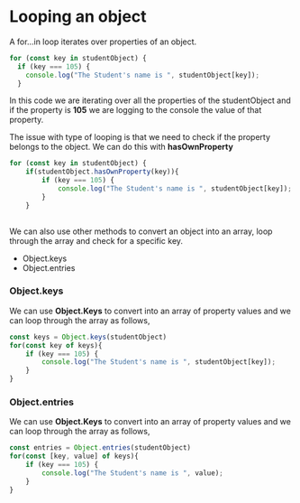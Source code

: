 # Looping an object
A for...in loop iterates over properties of an object.

```javascript
for (const key in studentObject) {
  if (key === 105) {
    console.log("The Student's name is ", studentObject[key]);
  }
```
In this code we are iterating over all the properties of the studentObject and if the property is __105__ we are logging to the console the value of that property.

The issue with type of looping is that we need to check if the property belongs to the object. We can do this with **hasOwnProperty**
```javascript
for (const key in studentObject) {
	if(studentObject.hasOwnProperty(key)){
		if (key === 105) {
    		console.log("The Student's name is ", studentObject[key]);
  		}
	}
  
```

We can also use other methods to convert an object into an array, loop through the array and check for a specific key. 
- Object.keys
- Object.entries

### Object.keys
We can use **Object.Keys** to convert into an array of property values and we can loop through the array as follows,
```javascript
const keys = Object.keys(studentObject)
for(const key of keys){
	if (key === 105) {
    	console.log("The Student's name is ", studentObject[key]);
  	}
}
```

### Object.entries
We can use **Object.Keys** to convert into an array of property values and we can loop through the array as follows,
```javascript
const entries = Object.entries(studentObject)
for(const [key, value] of keys){
	if (key === 105) {
    	console.log("The Student's name is ", value);
  	}
}
```

